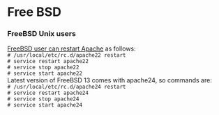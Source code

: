 # Free BSD

### FreeBSD Unix users

[FreeBSD user can restart Apache](https://www.cyberciti.biz/faq/restart-apache-server-freebsd/) as follows:\
`# /usr/local/etc/rc.d/apache22 restart`\
`# service restart apache22`\
`# service stop apache22`\
`# service start apache22`\
Latest version of FreeBSD 13 comes with apache24, so commands are:\
`# /usr/local/etc/rc.d/apache24 restart`\
`# service restart apache24`\
`# service stop apache24`\
`# service start apache24`
